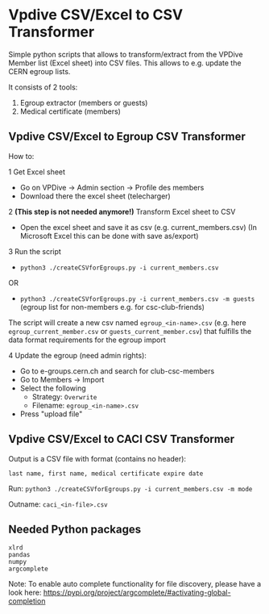 # Vpdive CSV/Excel to CSV Transformer

Simple python scripts that allows to transform/extract from the VPDive Member list (Excel sheet) into CSV files.
This allows to e.g. update the CERN egroup lists.

It consists of 2 tools:
1. Egroup extractor (members or guests)
2. Medical certificate (members)

## Vpdive CSV/Excel to Egroup CSV Transformer

How to:

1 Get Excel sheet
  - Go on VPDive -> Admin section -> Profile des members
  - Download there the excel sheet (telecharger)

2 **(This step is not needed anymore!)** Transform Excel sheet to CSV 
- Open the excel sheet and save it as csv (e.g. current_members.csv)
    (In Microsoft Excel this can be done with save as/export)


3 Run the script
- `python3 ./createCSVforEgroups.py -i current_members.csv`
  
OR
- `python3 ./createCSVforEgroups.py -i current_members.csv -m guests`
  (egroup list for non-members e.g. for csc-club-friends)

The script will create a new csv named `egroup_<in-name>.csv`
(e.g. here `egroup_current_member.csv` or `guests_current_member.csv`)
that fulfills the data format requirements for the egroup import

4 Update the egroup (need admin rights):
- Go to e-groups.cern.ch and search for club-csc-members 
- Go to Members -> Import
- Select the following
  - Strategy: `Overwrite`
  - Filename:  `egroup_<in-name>.csv`
- Press "upload file"


## Vpdive CSV/Excel to CACI CSV Transformer

Output is a CSV file with format (contains no header):

`last name, first name, medical certificate expire date`

Run: `python3 ./createCSVforEgroups.py -i current_members.csv -m mode`

Outname: `caci_<in-file>.csv`


## Needed Python packages

```
xlrd
pandas
numpy
argcomplete
```

Note: To enable auto complete functionality for file discovery, please
      have a look here: https://pypi.org/project/argcomplete/#activating-global-completion